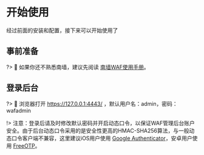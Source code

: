 # 开始使用

经过前面的安装和配置，接下来可以开始使用了



## 事前准备 <!-- {docsify-ignore} -->
?> :blue_book: 如果你还不熟悉南墙，建议先阅读 [南墙WAF使用手册](https://waf.uusec.com/_media/南墙WAF使用手册.pdf)。



## 登录后台 <!-- {docsify-ignore} -->

?> :pushpin: 浏览器打开 https://127.0.0.1:4443/ ，默认用户名：admin，密码：wafadmin

!> 注意：登录后请及时修改默认密码并开启动态口令，以保证WAF管理后台账户安全。由于后台动态口令采用的是安全性更高的HMAC-SHA256算法，与一般动态口令客户端不兼容，这里建议iOS用户使用 [Google Authenticator](https://apps.apple.com/cn/app/google-authenticator/id388497605)，安卓用户使用 [FreeOTP](https://f-droid.org/zh_Hans/packages/org.liberty.android.freeotpplus/)。

